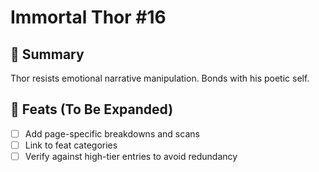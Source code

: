 # Immortal Thor #16

## 📖 Summary
Thor resists emotional narrative manipulation. Bonds with his poetic self.

## 🔹 Feats (To Be Expanded)
- [ ] Add page-specific breakdowns and scans
- [ ] Link to feat categories
- [ ] Verify against high-tier entries to avoid redundancy